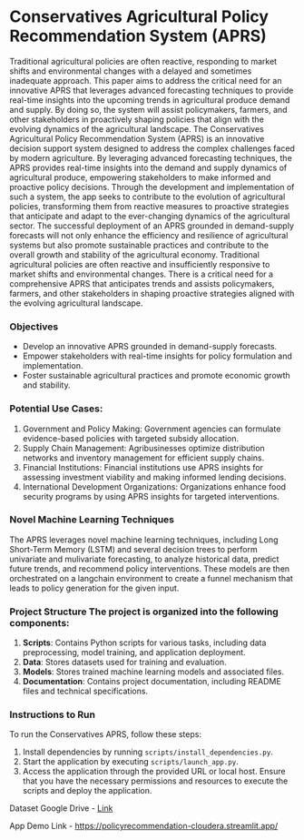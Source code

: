 # Conservatives Agricultural Policy Recommendation System (APRS) 

Traditional agricultural policies are often reactive, responding to market shifts and environmental changes with a delayed and sometimes inadequate approach. This paper aims to address the critical need for an innovative APRS that leverages advanced forecasting techniques to provide real-time insights into the upcoming trends in agricultural produce demand and supply. By doing so, the system will assist policymakers, farmers, and other stakeholders in proactively shaping policies that align with the evolving dynamics of the agricultural landscape. The Conservatives Agricultural Policy Recommendation System (APRS) is an innovative decision support system designed to address the complex challenges faced by modern agriculture. By leveraging advanced forecasting techniques, the APRS provides real-time insights into the demand and supply dynamics of agricultural produce, empowering stakeholders to make informed and proactive policy decisions. Through the development and implementation of such a system, the app seeks to contribute to the evolution of agricultural policies, transforming them from reactive measures to proactive strategies that anticipate and adapt to the ever-changing dynamics of the agricultural sector. The successful deployment of an APRS grounded in demand-supply forecasts will not only enhance the efficiency and resilience of agricultural systems but also promote sustainable practices and contribute to the overall growth and stability of the agricultural economy. Traditional agricultural policies are often reactive and insufficiently responsive to market shifts and environmental changes. There is a critical need for a comprehensive APRS that anticipates trends and assists policymakers, farmers, and other stakeholders in shaping proactive strategies aligned with the evolving agricultural landscape. 


### Objectives 


- Develop an innovative APRS grounded in demand-supply forecasts.
- Empower stakeholders with real-time insights for policy formulation and implementation.
- Foster sustainable agricultural practices and promote economic growth and stability. 


### Potential Use Cases: 

1. Government and Policy Making: Government agencies can formulate evidence-based policies with targeted subsidy allocation.
2. Supply Chain Management: Agribusinesses optimize distribution networks and inventory management for efficient supply chains.
3. Financial Institutions: Financial institutions use APRS insights for assessing investment viability and making informed lending decisions.
4. International Development Organizations: Organizations enhance food security programs by using APRS insights for targeted interventions.

### Novel Machine Learning Techniques 

The APRS leverages novel machine learning techniques, including Long Short-Term Memory (LSTM) and several decision trees to perform univariate and mulivariate forecasting, to analyze historical data, predict future trends, and recommend policy interventions. These models are then orchestrated on a langchain environment to create a funnel mechanism that leads to policy generation for the given input. 

### Project Structure The project is organized into the following components:

1. **Scripts**: Contains Python scripts for various tasks, including data preprocessing, model training, and application deployment. 
2. **Data**: Stores datasets used for training and evaluation. 
3. **Models**: Stores trained machine learning models and associated files. 
4. **Documentation**: Contains project documentation, including README files and technical specifications. 

### Instructions to Run 

To run the Conservatives APRS, follow these steps: 
1. Install dependencies by running `scripts/install_dependencies.py`.
2. Start the application by executing `scripts/launch_app.py`.
3. Access the application through the provided URL or local host. Ensure that you have the necessary permissions and resources to execute the scripts and deploy the application. 


Dataset Google Drive - [Link](https://drive.google.com/drive/folders/1Aysc8DK8vkETSP-JF0DpmwONkS7wpuRX?usp=sharing) 


App Demo Link - https://policyrecommendation-cloudera.streamlit.app/

